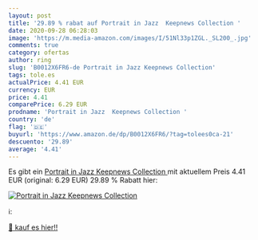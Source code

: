 ```yaml
---
layout: post
title: '29.89 % rabat auf Portrait in Jazz  Keepnews Collection '
date: 2020-09-28 06:28:03
image: 'https://m.media-amazon.com/images/I/51Nl33p1ZGL._SL200_.jpg'
comments: true
category: ofertas
author: ring
slug: 'B0012X6FR6-de Portrait in Jazz Keepnews Collection'
tags: tole.es
actualPrice: 4.41 EUR
currency: EUR
price: 4.41
comparePrice: 6.29 EUR
prodname: 'Portrait in Jazz  Keepnews Collection '
country: 'de'
flag: '🇩🇪'
buyurl: 'https://www.amazon.de/dp/B0012X6FR6/?tag=tolees0ca-21'
descuento: '29.89'
average: '4.41'
---
```


Es gibt ein [Portrait in Jazz  Keepnews Collection ](https://www.amazon.de/dp/B0012X6FR6/?tag=tolees0ca-21) mit aktuellem Preis 4.41 EUR (original: 6.29 EUR) 29.89 % Rabatt hier:

[![Portrait in Jazz  Keepnews Collection ](https://m.media-amazon.com/images/I/51Nl33p1ZGL._SL200_.jpg)](https://www.amazon.de/dp/B0012X6FR6/?tag=tolees0ca-21)

ℹ️:


[🛒 kauf es hier!!](https://www.amazon.de/dp/B0012X6FR6/?tag=tolees0ca-21)
